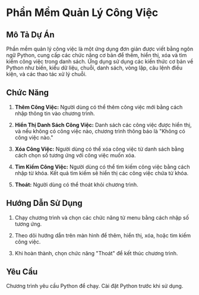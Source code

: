 # Phần Mềm Quản Lý Công Việc

## Mô Tả Dự Án

Phần mềm quản lý công việc là một ứng dụng đơn giản được viết bằng ngôn ngữ Python, cung cấp các chức năng cơ bản để thêm, hiển thị, xóa và tìm kiếm công việc trong danh sách. Ứng dụng sử dụng các kiến thức cơ bản về Python như biến, kiểu dữ liệu, chuỗi, danh sách, vòng lặp, câu lệnh điều kiện, và các thao tác xử lý chuỗi.

## Chức Năng

1. **Thêm Công Việc:** Người dùng có thể thêm công việc mới bằng cách nhập thông tin vào chương trình.

2. **Hiển Thị Danh Sách Công Việc:** Danh sách các công việc được hiển thị, và nếu không có công việc nào, chương trình thông báo là "Không có công việc nào."

3. **Xóa Công Việc:** Người dùng có thể xóa công việc từ danh sách bằng cách chọn số tương ứng với công việc muốn xóa.

4. **Tìm Kiếm Công Việc:** Người dùng có thể tìm kiếm công việc bằng cách nhập từ khóa. Kết quả tìm kiếm sẽ hiển thị các công việc chứa từ khóa.

5. **Thoát:** Người dùng có thể thoát khỏi chương trình.

## Hướng Dẫn Sử Dụng

1. Chạy chương trình và chọn các chức năng từ menu bằng cách nhập số tương ứng.

2. Theo dõi hướng dẫn trên màn hình để thêm, hiển thị, xóa, hoặc tìm kiếm công việc.

3. Khi hoàn thành, chọn chức năng "Thoát" để kết thúc chương trình.

## Yêu Cầu

Chương trình yêu cầu Python để chạy. Cài đặt Python trước khi sử dụng.

   
